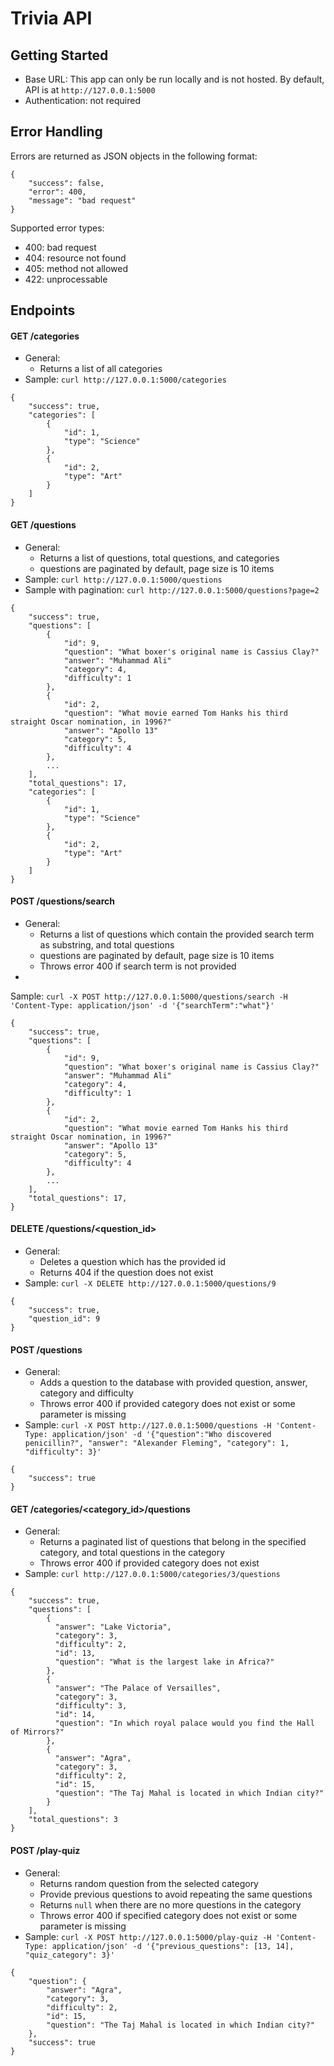 # Trivia API

## Getting Started

- Base URL: This app can only be run locally and is not hosted. By default, API
  is at `http://127.0.0.1:5000`
- Authentication: not required

## Error Handling

Errors are returned as JSON objects in the following format:

```
{
    "success": false,
    "error": 400,
    "message": "bad request"
}
```

Supported error types:

- 400: bad request
- 404: resource not found
- 405: method not allowed
- 422: unprocessable

## Endpoints

#### GET /categories

- General:
    - Returns a list of all categories
- Sample: `curl http://127.0.0.1:5000/categories`

```
{
    "success": true,
    "categories": [
        {
            "id": 1,
            "type": "Science"
        },
        {
            "id": 2,
            "type": "Art"
        }
    ]
}
```

#### GET /questions

- General:
    - Returns a list of questions, total questions, and categories
    - questions are paginated by default, page size is 10 items
- Sample: `curl http://127.0.0.1:5000/questions`
- Sample with pagination: `curl http://127.0.0.1:5000/questions?page=2`

```
{
    "success": true,
    "questions": [
        {
            "id": 9,
            "question": "What boxer's original name is Cassius Clay?"
            "answer": "Muhammad Ali"
            "category": 4,
            "difficulty": 1
        },
        {
            "id": 2,
            "question": "What movie earned Tom Hanks his third straight Oscar nomination, in 1996?"
            "answer": "Apollo 13"
            "category": 5,
            "difficulty": 4
        },
        ...
    ],
    "total_questions": 17,
    "categories": [
        {
            "id": 1,
            "type": "Science"
        },
        {
            "id": 2,
            "type": "Art"
        }
    ]
}
```

#### POST /questions/search

- General:
    - Returns a list of questions which contain the provided search term as
      substring, and total questions
    - questions are paginated by default, page size is 10 items
    - Throws error 400 if search term is not provided
-

Sample: `curl -X POST http://127.0.0.1:5000/questions/search -H 'Content-Type: application/json' -d '{"searchTerm":"what"}'
`

```
{
    "success": true,
    "questions": [
        {
            "id": 9,
            "question": "What boxer's original name is Cassius Clay?"
            "answer": "Muhammad Ali"
            "category": 4,
            "difficulty": 1
        },
        {
            "id": 2,
            "question": "What movie earned Tom Hanks his third straight Oscar nomination, in 1996?"
            "answer": "Apollo 13"
            "category": 5,
            "difficulty": 4
        },
        ...
    ],
    "total_questions": 17,
}
```

#### DELETE /questions/<question_id>

- General:
    - Deletes a question which has the provided id
    - Returns 404 if the question does not exist
- Sample: `curl -X DELETE http://127.0.0.1:5000/questions/9`

```
{
    "success": true,
    "question_id": 9
}
```

#### POST /questions

- General:
    - Adds a question to the database with provided question, answer, category
      and difficulty
    - Throws error 400 if provided category does not exist or some parameter is
      missing
- Sample: `
  curl -X POST http://127.0.0.1:5000/questions -H 'Content-Type: application/json' -d '{"question":"Who discovered penicillin?", "answer": "Alexander Fleming", "category": 1, "difficulty": 3}'
  `

```
{
    "success": true
}
```

#### GET /categories/<category_id>/questions

- General:
    - Returns a paginated list of questions that belong in the specified
      category, and total questions in the category
    - Throws error 400 if provided category does not exist
- Sample: `curl http://127.0.0.1:5000/categories/3/questions`

```
{
    "success": true,
    "questions": [
        {
          "answer": "Lake Victoria", 
          "category": 3, 
          "difficulty": 2, 
          "id": 13, 
          "question": "What is the largest lake in Africa?"
        }, 
        {
          "answer": "The Palace of Versailles", 
          "category": 3, 
          "difficulty": 3, 
          "id": 14, 
          "question": "In which royal palace would you find the Hall of Mirrors?"
        }, 
        {
          "answer": "Agra", 
          "category": 3, 
          "difficulty": 2, 
          "id": 15, 
          "question": "The Taj Mahal is located in which Indian city?"
        }
    ],
    "total_questions": 3
}
```

#### POST /play-quiz

- General:
    - Returns random question from the selected category
    - Provide previous questions to avoid repeating the same questions
    - Returns `null` when there are no more questions in the category
    - Throws error 400 if specified category does not exist or some parameter is
      missing
- Sample: `
  curl -X POST http://127.0.0.1:5000/play-quiz -H 'Content-Type: application/json' -d '{"previous_questions": [13, 14], "quiz_category": 3}'
  `

```
{
    "question": {
        "answer": "Agra", 
        "category": 3, 
        "difficulty": 2, 
        "id": 15, 
        "question": "The Taj Mahal is located in which Indian city?"
    }, 
    "success": true
}

```















